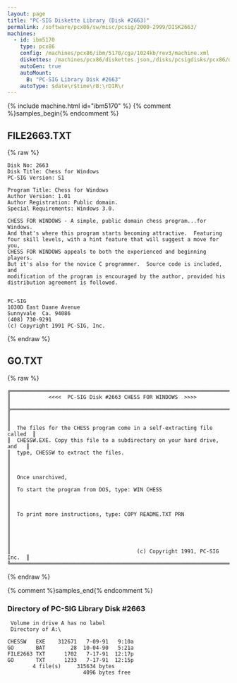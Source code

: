 ```yaml
---
layout: page
title: "PC-SIG Diskette Library (Disk #2663)"
permalink: /software/pcx86/sw/misc/pcsig/2000-2999/DISK2663/
machines:
  - id: ibm5170
    type: pcx86
    config: /machines/pcx86/ibm/5170/cga/1024kb/rev3/machine.xml
    diskettes: /machines/pcx86/diskettes.json,/disks/pcsigdisks/pcx86/diskettes.json
    autoGen: true
    autoMount:
      B: "PC-SIG Library Disk #2663"
    autoType: $date\r$time\rB:\rDIR\r
---
```


{% include machine.html id="ibm5170" %}
{% comment %}samples_begin{% endcomment %}

## FILE2663.TXT

{% raw %}
```
Disk No: 2663                                                           
Disk Title: Chess for Windows                                           
PC-SIG Version: S1                                                      
                                                                        
Program Title: Chess for Windows                                        
Author Version: 1.01                                                    
Author Registration: Public domain.                                     
Special Requirements: Windows 3.0.                                      
                                                                        
CHESS FOR WINDOWS - A simple, public domain chess program...for Windows.
And that's where this program starts becoming attractive.  Featuring    
four skill levels, with a hint feature that will suggest a move for you,
CHESS FOR WINDOWS appeals to both the experienced and beginning players.
But it's also for the novice C programmer.  Source code is included, and
modification of the program is encouraged by the author, provided his   
distribution agreement is followed.                                     
                                                                        
                                                                        
PC-SIG                                                                  
1030D East Duane Avenue                                                 
Sunnyvale  Ca. 94086                                                    
(408) 730-9291                                                          
(c) Copyright 1991 PC-SIG, Inc.                                         
```
{% endraw %}

## GO.TXT

{% raw %}
```
╔═════════════════════════════════════════════════════════════════════════╗
║            <<<<  PC-SIG Disk #2663 CHESS FOR WINDOWS  >>>>              ║
╠═════════════════════════════════════════════════════════════════════════╣
║                                                                         ║
║  The files for the CHESS program come in a self-extracting file called  ║
║  CHESSW.EXE. Copy this file to a subdirectory on your hard drive, and   ║
║  type, CHESSW to extract the files.                                     ║
║                                                                         ║
║  Once unarchived,                                                       ║
║  To start the program from DOS, type: WIN CHESS                         ║
║                                                                         ║
║  To print more instructions, type: COPY README.TXT PRN                  ║
║                                                                         ║
║                                                                         ║
║                                        (c) Copyright 1991, PC-SIG Inc.  ║
╚═════════════════════════════════════════════════════════════════════════╝
```
{% endraw %}

{% comment %}samples_end{% endcomment %}

### Directory of PC-SIG Library Disk #2663

     Volume in drive A has no label
     Directory of A:\

    CHESSW   EXE    312671   7-09-91   9:10a
    GO       BAT        28  10-04-90   5:21a
    FILE2663 TXT      1702   7-17-91  12:17p
    GO       TXT      1233   7-17-91  12:15p
            4 file(s)     315634 bytes
                            4096 bytes free
